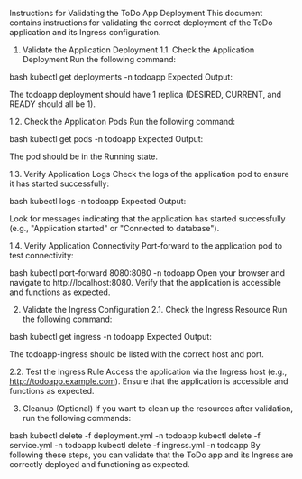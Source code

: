 Instructions for Validating the ToDo App Deployment
This document contains instructions for validating the correct deployment of the ToDo application and its Ingress configuration.

1. Validate the Application Deployment
1.1. Check the Application Deployment
Run the following command:

bash
kubectl get deployments -n todoapp
Expected Output:

The todoapp deployment should have 1 replica (DESIRED, CURRENT, and READY should all be 1).

1.2. Check the Application Pods
Run the following command:

bash
kubectl get pods -n todoapp
Expected Output:

The pod should be in the Running state.

1.3. Verify Application Logs
Check the logs of the application pod to ensure it has started successfully:

bash
kubectl logs <todoapp-pod-name> -n todoapp
Expected Output:

Look for messages indicating that the application has started successfully (e.g., "Application started" or "Connected to database").

1.4. Verify Application Connectivity
Port-forward to the application pod to test connectivity:

bash
kubectl port-forward <todoapp-pod-name> 8080:8080 -n todoapp
Open your browser and navigate to http://localhost:8080. Verify that the application is accessible and functions as expected.

2. Validate the Ingress Configuration
2.1. Check the Ingress Resource
Run the following command:

bash
kubectl get ingress -n todoapp
Expected Output:

The todoapp-ingress should be listed with the correct host and port.

2.2. Test the Ingress Rule
Access the application via the Ingress host (e.g., http://todoapp.example.com). Ensure that the application is accessible and functions as expected.

3. Cleanup (Optional)
If you want to clean up the resources after validation, run the following commands:

bash
kubectl delete -f deployment.yml -n todoapp
kubectl delete -f service.yml -n todoapp
kubectl delete -f ingress.yml -n todoapp
By following these steps, you can validate that the ToDo app and its Ingress are correctly deployed and functioning as expected.